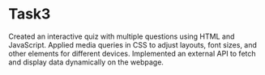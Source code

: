 # Task3

Created an interactive quiz with multiple questions using HTML and JavaScript. Applied media queries in CSS to adjust layouts, font sizes, and other elements for different devices. Implemented an external API to fetch and display data dynamically on the webpage.
